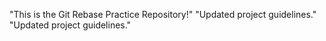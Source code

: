 "This is the Git Rebase Practice Repository!" 
"Updated project guidelines." 
"Updated project guidelines." 
